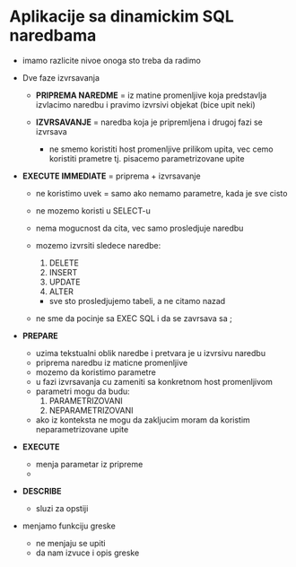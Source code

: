 # Aplikacije sa dinamickim SQL naredbama 

- imamo razlicite nivoe onoga sto treba da radimo 

- Dve faze izvrsavanja
  - **PRIPREMA NAREDME** = iz matine promenljive koja predstavlja izvlacimo naredbu i pravimo izvrsivi objekat (bice upit neki)
  - **IZVRSAVANJE** = naredba koja je pripremljena i drugoj fazi se izvrsava 

    - ne smemo koristiti host promenljive prilikom upita, vec cemo koristiti prametre tj. pisacemo parametrizovane upite 

- **EXECUTE IMMEDIATE** = priprema + izvrsavanje 
  - ne koristimo uvek = samo ako nemamo parametre, kada je sve cisto
  - ne mozemo koristi u SELECT-u 
  - nema mogucnost da cita, vec samo prosledjuje naredbu 
  - mozemo izvrsiti sledece naredbe:
    1. DELETE 
    2. INSERT 
    3. UPDATE 
    4. ALTER 
    - sve sto prosledjujemo tabeli, a ne citamo nazad 
  
  - ne sme da pocinje sa EXEC SQL i da se zavrsava sa ; 

- **PREPARE**
  - uzima tekstualni oblik naredbe i pretvara je u izvrsivu naredbu 
  - priprema naredbu iz maticne promenljive 
  - mozemo da koristimo parametre
  - u fazi izvrsavanja cu zameniti sa konkretnom host promenljivom 
  - parametri mogu da budu:
    1. PARAMETRIZOVANI
    2. NEPARAMETRIZOVANI 
  - ako iz konteksta ne mogu da zakljucim moram da koristim neparametrizovane upite 

- **EXECUTE**
  - menja parametar iz pripreme 
  - 

- **DESCRIBE**
  - sluzi za opstiji 



- menjamo funkciju greske
  - ne menjaju se upiti 
  - da nam izvuce i opis greske 
